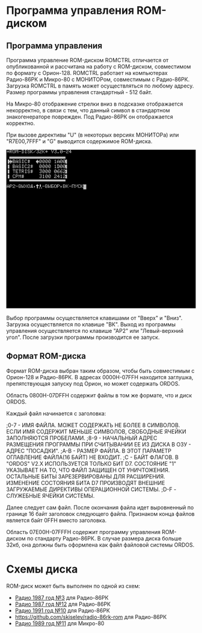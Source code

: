 #  Программа управления ROM-диском

## Программа управления

Программа управление ROM-диском ROMCTRL отличается от опубликованной и рассчитана на работу
с ROM-диском, совместимом по формату с Орион-128. ROMCTRL работает на компьютерах Радио-86РК
и Микро-80 с МОНИТОРом, совместимым с Радио-86РК. Загрузка ROMCTRL в память может осуществляться
по любому адресу. Размер программы управления стандартный - 512 байт.

На Микро-80 отображение стрелки вниз в подсказке отображается некорректно, в связи с
тем, что данный символ в стандартном знакогенераторе поврежден. Под Радио-86РК он
отображается корректно.

При вызове директивы "U" (в некоторых версиях МОНИТОРа) или "R7E00,7FFF" и "G" выводится
содержимое ROM-диска.

![](romcontrol.png)

Выбор программы осуществляется клавишами от "Вверх" и "Вниз". Загрузка осуществляется
по клавише "ВК". Выход из программы управления осуществляется по клавише "АР2" или "Левый-верхний угол".
После загрузки программы производится ее запуск.

## Формат ROM-диска

Формат ROM-диска выбран таким образом, чтобы быть совместимым с Орион-128 и Радио-86РК.
В адресах 0000H-07FFH находится заглушка, препятствующая запуску под Орион, но может
содержать ОRDOS.

Область 0800H-07DFFH содержит файлы в том же формате, что и диск ORDOS.

Каждый файл начинается с заголовка:

  ;0-7 - ИМЯ ФАЙЛА. МОЖЕТ СОДЕРЖАТЬ НЕ БОЛЕЕ 8 СИМВОЛОВ. ЕСЛИ ИМЯ СОДЕРЖИТ МЕНЬШЕ СИМВОЛОВ, СВОБОДНЫЕ ЯЧЕЙКИ ЗАПОЛНЯЮТСЯ ПРОБЕЛАМИ.
  ;8-9 - НАЧАЛЬНЫЙ АДРЕС РАЗМЕЩЕНИЯ ПРОГРАММЫ ПРИ СЧИТЫВАНИИ ЕЕ ИЗ ДИСКА В ОЗУ - АДРЕС "ПОСАДКИ".
  ;А-В - РАЗМЕР ФАЙЛА. В ЭТОТ ПАРАМЕТР ОГЛАВЛЕНИЕ ФАЙЛА(16 БАЙТ) НЕ ВХОДИТ.
  ;С - БАЙТ ФЛАГОВ. В "ORDOS" V2.X ИСПОЛЬЗУЕТСЯ ТОЛЬКО БИТ D7. СОСТОЯНИЕ "1" УКАЗЫВАЕТ НА ТО, ЧТО ФАЙЛ ЗАЩИЩЕН ОТ УНИЧТОЖЕНИЯ. ОСТАЛЬНЫЕ БИТЫ ЗАРЕЗЕРВИРОВАНЫ ДЛЯ РАСШИРЕНИЯ. ИЗМЕНЕНИЕ СОСТОЯНИЯ БИТА D7 ПРОИЗВОДЯТ ВНЕШНИЕ ЗАГРУЖАЕМЫЕ ДИРЕКТИВЫ ОПЕРАЦИОННОЙ СИСТЕМЫ.
  ;D-F - СЛУЖЕБНЫЕ ЯЧЕЙКИ СИСТЕМЫ.

Далее следует сам файл. После окончания файла идет выровненный по границе 
16 байт заголовок следующего файла. Признаком конца файлов является байт 0FFH 
вместо заголовка.

Область 07E00H-07FFFH содержит программу управления ROM-диском по стандарту Радио-86РК.
В случае размера диска больше 32кб, она должны быть оформлена как файл файловой системы ORDOS.

# Схемы диска

ROM-диск может быть выполнен по одной из схем:
- [Радио 1987 год №3](http://archive.radio.ru/web/1987/03/) для Радио-86РК
- [Радио 1987 год №12](http://archive.radio.ru/web/1987/12/) для Радио-86РК
- [Радио 1991 год №10](http://archive.radio.ru/web/1991/10/) для Радио-86РК
- https://github.com/skiselev/radio-86rk-rom для Радио-86РК
- [Радио 1989 год №11](http://archive.radio.ru/web/1989/11/) для Микро-80
